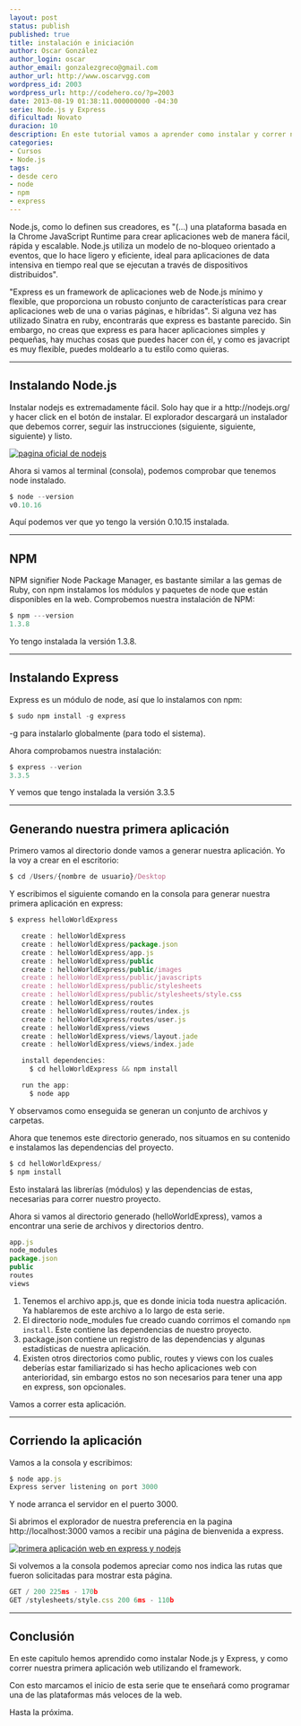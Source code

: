 ```yaml
---
layout: post
status: publish
published: true
title: instalación e iniciación
author: Oscar González
author_login: oscar
author_email: gonzalezgreco@gmail.com
author_url: http://www.oscarvgg.com
wordpress_id: 2003
wordpress_url: http://codehero.co/?p=2003
date: 2013-08-19 01:38:11.000000000 -04:30
serie: Node.js y Express
dificultad: Novato
duracion: 10
description: En este tutorial vamos a aprender como instalar y correr nuestra primera aplicación haciendo uso de Node.js y el framework Express.
categories:
- Cursos
- Node.js
tags:
- desde cero
- node
- npm
- express
---
```

<p>Node.js, como lo definen sus creadores, es "(…) una plataforma basada en la Chrome JavaScript Runtime para crear aplicaciones web de manera fácil, rápida y escalable. Node.js utiliza un modelo de no-bloqueo orientado a eventos, que lo hace ligero y eficiente, ideal para aplicaciones de data intensiva en tiempo real que se ejecutan a través de dispositivos distribuidos".</p>

<p>"Express es un framework de aplicaciones web de Node.js mínimo y flexible, que proporciona un robusto conjunto de características para crear aplicaciones web de una o varias páginas, e híbridas". Si alguna vez has utilizado Sinatra en ruby, encontrarás que express es bastante parecido. Sin embargo, no creas que express es para hacer aplicaciones simples y pequeñas, hay muchas cosas que puedes hacer con él, y como es javacript es muy flexible, puedes moldearlo a tu estilo como quieras.</p>

<hr />

<h2>Instalando Node.js</h2>

<p>Instalar nodejs es extremadamente fácil. Solo hay que ir a http://nodejs.org/ y hacer click en el botón de instalar. El explorador descargará un instalador que debemos correr, seguir las instrucciones (siguiente, siguiente, siguiente) y listo.</p>

<p><a href="http://codehero.co/oc-content/uploads/2013/08/pagina-oficial-de-nodejs.png"><img src="http://i.imgur.com/F0URz5c.png" alt="pagina oficial de nodejs" class="aligncenter size-full wp-image-2004" /></a></p>

<p>Ahora si vamos al terminal (consola), podemos comprobar que tenemos node instalado.</p>

```javascript
$ node --version
v0.10.16
```


<p>Aquí podemos ver que yo tengo la versión 0.10.15 instalada.</p>

<hr />

<h2>NPM</h2>

<p>NPM signifier Node Package Manager, es bastante similar a las gemas de Ruby, con npm instalamos los módulos y paquetes de node que están disponibles en la web. Comprobemos nuestra instalación de NPM:</p>

```javascript
$ npm ---version
1.3.8
```


<p>Yo tengo instalada la versión 1.3.8.</p>

<hr />

<h2>Instalando Express</h2>

<p>Express es un módulo de node, así que lo instalamos con npm:</p>

```javascript
$ sudo npm install -g express
```


<p>-g para instalarlo globalmente (para todo el sistema).</p>

<p>Ahora comprobamos nuestra instalación:</p>

```javascript
$ express --verion
3.3.5
```


<p>Y vemos que tengo instalada la versión 3.3.5</p>

<hr />

<h2>Generando nuestra primera aplicación</h2>

<p>Primero vamos al directorio donde vamos a generar nuestra aplicación. Yo la voy a crear en el escritorio:</p>

```javascript
$ cd /Users/{nombre de usuario}/Desktop
```


<p>Y escribimos el siguiente comando en la consola para generar nuestra primera aplicación en express:</p>

```javascript
$ express helloWorldExpress

   create : helloWorldExpress
   create : helloWorldExpress/package.json
   create : helloWorldExpress/app.js
   create : helloWorldExpress/public
   create : helloWorldExpress/public/images
   create : helloWorldExpress/public/javascripts
   create : helloWorldExpress/public/stylesheets
   create : helloWorldExpress/public/stylesheets/style.css
   create : helloWorldExpress/routes
   create : helloWorldExpress/routes/index.js
   create : helloWorldExpress/routes/user.js
   create : helloWorldExpress/views
   create : helloWorldExpress/views/layout.jade
   create : helloWorldExpress/views/index.jade

   install dependencies:
     $ cd helloWorldExpress && npm install

   run the app:
     $ node app
```


<p>Y observamos como enseguida se generan un conjunto de archivos y carpetas.</p>

<p>Ahora que tenemos este directorio generado, nos situamos en su contenido e instalamos las dependencias del proyecto.</p>

```javascript
$ cd helloWorldExpress/
$ npm install
```


<p>Esto instalará las librerías (módulos) y las dependencias de estas, necesarias para correr nuestro proyecto.</p>

<p>Ahora si vamos al directorio generado (helloWorldExpress), vamos a encontrar una serie de archivos y directorios dentro.</p>

```javascript
app.js
node_modules
package.json
public
routes
views
```


<ol>
<li>Tenemos el archivo app.js, que es donde inicia toda nuestra aplicación. Ya hablaremos de este archivo a lo largo de esta serie.</li>
<li>El directorio node_modules fue creado cuando corrimos el comando <code>npm install</code>. Este contiene las dependencias de nuestro proyecto.</li>
<li>package.json contiene un registro de las dependencias y algunas estadísticas de nuestra aplicación.</li>
<li>Existen otros directorios como public, routes y views con los cuales deberías estar familiarizado si has hecho aplicaciones web con anterioridad, sin embargo estos no son necesarios para tener una app en express, son opcionales.</li>
</ol>

<p>Vamos a correr esta aplicación.</p>

<hr />

<h2>Corriendo la aplicación</h2>

<p>Vamos a la consola y escribimos:</p>

```javascript
$ node app.js
Express server listening on port 3000
```


<p>Y node arranca el servidor en el puerto 3000.</p>

<p>Si abrimos el explorador de nuestra preferencia en la pagina http://localhost:3000 vamos a recibir una página de bienvenida a express.</p>

<p><a href="http://codehero.co/oc-content/uploads/2013/08/primera-aplicación-web-en-express-y-nodejs.png"><img src="http://i.imgur.com/tMwMf0z.png" alt="primera aplicación web en express y nodejs" class="aligncenter size-full wp-image-2005" /></a></p>

<p>Si volvemos a la consola podemos apreciar como nos indica las rutas que fueron solicitadas para mostrar esta página.</p>

```javascript
GET / 200 225ms - 170b
GET /stylesheets/style.css 200 6ms - 110b
```


<hr />

<h2>Conclusión</h2>

<p>En este capitulo hemos aprendido como instalar Node.js y Express, y como correr nuestra primera aplicación web utilizando el framework.</p>

<p>Con esto marcamos el inicio de esta serie que te enseñará como programar una de las plataformas más veloces de la web.</p>

<p>Hasta la próxima.</p>
